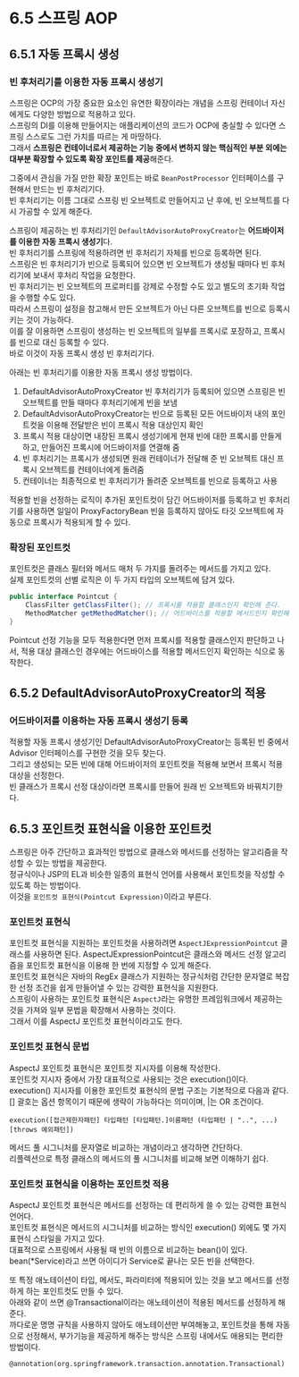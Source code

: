 # 6.5 스프링 AOP

## 6.5.1 자동 프록시 생성

### 빈 후처리기를 이용한 자동 프록시 생성기

스프링은 OCP의 가장 중요한 요소인 유연한 확장이라는 개념을 스프링 컨테이너 자신에게도 다양한 방법으로 적용하고 있다.  
스프링의 DI를 이용해 만들어지는 애플리케이션의 코드가 OCP에 충실할 수 있다면 스프링 스스로도 그런 가치를 따르는 게 마땅하다.  
그래서 **스프링은 컨테이너로서 제공하는 기능 중에서 변하지 않는 핵심적인 부분 외에는 대부분 확장할 수 있도록 확장 포인트를 제공**해준다.

그중에서 관심을 가질 만한 확장 포인트는 바로 `BeanPostProcessor` 인터페이스를 구현해서 만드는 빈 후처리기다.  
빈 후처리기는 이름 그대로 스프링 빈 오브젝트로 만들어지고 난 후에, 빈 오브젝트를 다시 가공할 수 있게 해준다.

스프링이 제공하는 빈 후처리기인 `DefaultAdvisorAutoProxyCreator`는 **어드바이저를 이용한 자동 프록시 생성기**다.  
빈 후처리기를 스프링에 적용하려면 빈 후처리기 자체를 빈으로 등록하면 된다.  
스프링은 빈 후처리기가 빈으로 등록되어 있으면 빈 오브젝트가 생성될 때마다 빈 후처리기에 보내서 후처리 작업을 요청한다.  
빈 후처리기는 빈 오브젝트의 프로퍼티를 강제로 수정할 수도 있고 별도의 초기화 작업을 수행할 수도 있다.  
따라서 스프링이 설정을 참고해서 만든 오브젝트가 아닌 다른 오브젝트를 빈으로 등록시키는 것이 가능하다.  
이를 잘 이용하면 스프링이 생성하는 빈 오브젝트의 일부를 프록시로 포장하고, 프록시를 빈으로 대신 등록할 수 있다.  
바로 이것이 자동 프록시 생성 빈 후처리기다.

아래는 빈 후처리기를 이용한 자동 프록시 생성 방법이다.

1. DefaultAdvisorAutoProxyCreator 빈 후처리기가 등록되어 있으면 스프링은 빈 오브젝트를 만들 때마다 후처리기에게 빈을 보냄
2. DefaultAdvisorAutoProxyCreator는 빈으로 등록된 모든 어드바이저 내의 포인트컷을 이용해 전달받은 빈이 프록시 적용 대상인지 확인
3. 프록시 적용 대상이면 내장된 프록시 생성기에게 현재 빈에 대한 프록시를 만들게 하고, 만들어진 프록시에 어드바이저를 연결해 줌
4. 빈 후처리기는 프록시가 생성되면 원래 컨테이너가 전달해 준 빈 오브젝트 대신 프록시 오브젝트를 컨테이너에게 돌려줌
5. 컨테이너는 최종적으로 빈 후처리기가 돌려준 오브젝트를 빈으로 등록하고 사용

적용할 빈을 선정하는 로직이 추가된 포인트컷이 담긴 어드바이저를 등록하고 빈 후처리기를 사용하면 일일이 ProxyFactoryBean 빈을 등록하지 않아도 타깃 오브젝트에 자동으로 프록시가 적용되게 할 수 있다.

### 확장된 포인트컷

포인트컷은 클래스 필터와 메서드 매처 두 가지를 돌려주는 메서드를 가지고 있다.  
실제 포인트컷의 선별 로직은 이 두 가지 타입의 오브젝트에 담겨 있다.

```java
public interface Pointcut {
    ClassFilter getClassFilter(); // 프록시를 적용할 클래스인지 확인해 준다.
    MethodMatcher getMethodMatcher(); // 어드바이스를 적용할 메서드인지 확인해 준다.
}
```

Pointcut 선정 기능을 모두 적용한다면 먼저 프록시를 적용할 클래스인지 판단하고 나서, 적용 대상 클래스인 경우에는 어드바이스를 적용할 메서드인지 확인하는 식으로 동작한다.

## 6.5.2 DefaultAdvisorAutoProxyCreator의 적용

### 어드바이저를 이용하는 자동 프록시 생성기 등록

적용할 자동 프록시 생성기인 DefaultAdvisorAutoProxyCreator는 등록된 빈 중에서 Advisor 인터페이스를 구현한 것을 모두 찾는다.  
그리고 생성되는 모든 빈에 대해 어드바이저의 포인트컷을 적용해 보면서 프록시 적용 대상을 선정한다.  
빈 클래스가 프록시 선정 대상이라면 프록시를 만들어 원래 빈 오브젝트와 바꿔치기한다.

## 6.5.3 포인트컷 표현식을 이용한 포인트컷

스프링은 아주 간단하고 효과적인 방법으로 클래스와 메서드를 선정하는 알고리즘을 작성할 수 있는 방법을 제공한다.  
정규식이나 JSP의 EL과 비슷한 일종의 표현식 언어를 사용해서 포인트컷을 작성할 수 있도록 하는 방법이다.  
이것을 `포인트컷 표현식(Pointcut Expression)`이라고 부른다.

### 포인트컷 표현식

포인트컷 표현식을 지원하는 포인트컷을 사용하려면 `AspectJExpressionPointcut` 클래스를 사용하면 된다.
AspectJExpressionPointcut은 클래스와 메서드 선정 알고리즘을 포인트컷 표현식을 이용해 한 번에 지정할 수 있게 해준다.  
포인트컷 표현식은 자바의 RegEx 클래스가 지원하는 정규식처럼 간단한 문자열로 복잡한 선정 조건을 쉽게 만들어낼 수 있는 강력한 표현식을 지원한다.  
스프링이 사용하는 포인트컷 표현식은 `AspectJ`라는 유명한 프레임워크에서 제공하는 것을 가져와 일부 문법을 확장해서 사용하는 것이다.  
그래서 이를 AspectJ 포인트컷 표현식이라고도 한다.

### 포인트컷 표현식 문법

AspectJ 포인트컷 표현식은 포인트컷 지시자를 이용해 작성한다.  
포인트컷 지시자 중에서 가장 대표적으로 사용되는 것은 execution()이다.  
execution() 지시자를 이용한 포인트컷 표현식의 문법 구조는 기본적으로 다음과 같다.  
[] 괄호는 옵션 항목이기 때문에 생략이 가능하다는 의미이며, |는 OR 조건이다.

`execution([접근제한자패턴] 타입패턴 [타입패턴.]이름패턴 (타입패턴 | "..", ...) [throws 예외패턴])`

메서드 풀 시그니처를 문자열로 비교하는 개념이라고 생각하면 간단하다.  
리플렉션으로 특정 클래스의 메서드의 풀 시그니처를 비교해 보면 이해하기 쉽다.

### 포인트컷 표현식을 이용하는 포인트컷 적용

AspectJ 포인트컷 표현식은 메서드를 선정하는 데 편리하게 쓸 수 있는 강력한 표현식 언어다.  
포인트컷 표현식은 메서드의 시그니처를 비교하는 방식인 execution() 외에도 몇 가지 표현식 스타일을 가지고 있다.  
대표적으로 스프링에서 사용될 때 빈의 이름으로 비교하는 bean()이 있다.  
bean(*Service)라고 쓰면 아이디가 Service로 끝나는 모든 빈을 선택한다.

또 특정 애노테이션이 타입, 메서도, 파라미터에 적용되어 있는 것을 보고 메서드를 선정하게 하는 포인트컷도 만들 수 있다.  
아래와 같이 쓰면 @Transactional이라는 애노테이션이 적용된 메서드를 선정하게 해준다.  
까다로운 명명 규칙을 사용하지 않아도 애노테이션만 부여해놓고, 포인트컷을 통해 자동으로 선정해서, 부가기능을 제공하게 해주는 방식은 스프링 내에서도 애용되는 편리한 방법이다.

`@annotation(org.springframework.transaction.annotation.Transactional)`
